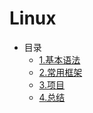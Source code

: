 # Linux

* 目录
    * [1.基本语法](01.Basic)
    * [2.常用框架](02.Framework)
    * [3.项目](03.Project)
    * [4.总结](04.Summary)